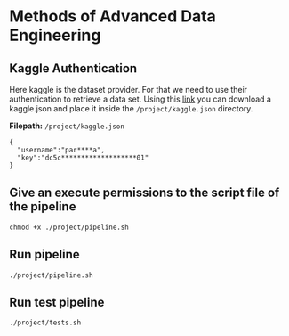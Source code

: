 # Methods of Advanced Data Engineering


## Kaggle Authentication
Here kaggle is the dataset provider. For that we need to use their authentication to retrieve a data set.
Using this [link](https://www.kaggle.com/settings) you can download a kaggle.json and place it inside the `/project/kaggle.json`
directory.

**Filepath:** `/project/kaggle.json`

```
{
  "username":"par****a",
  "key":"dc5c*******************01"
}
```

## Give an execute permissions to the script file of the pipeline
```
chmod +x ./project/pipeline.sh
```

## Run pipeline
```
./project/pipeline.sh
```

## Run test pipeline
```
./project/tests.sh
```